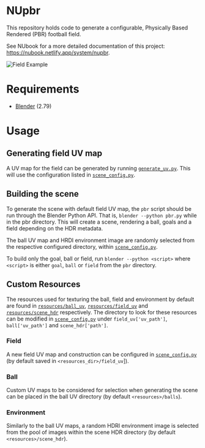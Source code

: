 # NUpbr

This repository holds code to generate a configurable, Physically Based Rendered (PBR) football field.

See NUbook for a more detailed documentation of this project: https://nubook.netlify.app/system/nupbr.

![Field Example](./docs/outputs/goals_example.gif)

# Requirements
+ [Blender](https://www.blender.org/download/) (2.79)

# Usage
## Generating field UV map
A UV map for the field can be generated by running [`generate_uv.py`](./field_uv/generate_uv.py). This will use the configuration listed in [`scene_config.py`](./pbr/config/scene_config.py).

## Building the scene
To generate the scene with default field UV map, the `pbr` script should be run through the Blender Python API. That is, `blender --python pbr.py` while in the pbr directory. This will create a scene, rendering a ball, goals and a field depending on the HDR metadata.

The ball UV map and HRDI environment image are randomly selected from the respective configured directory, within [`scene_config.py`](./pbr/config/scene_config.py).

To build only the goal, ball or field, run `blender --python <script>` where `<script>` is either `goal`, `ball` or `field` from the `pbr` directory.

## Custom Resources
The resources used for texturing the ball, field and environment by default are found in [`resources/ball_uv`](./resources/ball_uv), [`resources/field_uv`](./resources/field_uv) and [`resources/scene_hdr`](./resources/scene_hdr) respectively.  The directory to look for these resources can be modified in [`scene_config.py`](./pbr/config/scene_config.py) under `field_uv['uv_path']`, `ball['uv_path']` and `scene_hdr['path']`.

### Field
A new field UV map and construction can be configured in [`scene_config.py`](./pbr/config/scene_config.py) (by default saved in `<resources_dir>/field_uv`]).

### Ball
Custom UV maps to be considered for selection when generating the scene can be placed in the ball UV directory (by default `<resources>/balls`). 

### Environment
Similarly to the ball UV maps, a random HDRI environment image is selected from the pool of images within the scene HDR directory (by default `<resources>/scene_hdr`).
